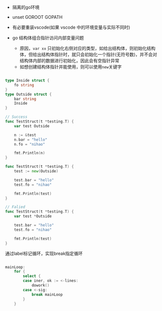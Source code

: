 
- 隔离的go环境
- unset GOROOT GOPATH
- 有必要重装vscode(如果 vscode 中的环境变量与实际不同时)

- go 结构体组合指针访问内部变量问题
  - 原因，`var xx` 只初始化右侧对应的类型，如给出结构体，则初始化结构体，但给出结构体指针时，就只会初始化一个指针(无符号数)，并不会对结构体内部的数据进行初始化，因此会有空指针异常
  - 如想创建结构体指针并能使用，则可以使用`new`关键字

```go

type Inside struct {
	fo string
}
type Outside struct {
	bar string
	Inside
}

// Success
func TestStruct(t *testing.T) {
	var test Outside

	n := &test
	n.bar = "hello"
	n.fo = "nihao"

	fmt.Println(n)
}

func TestStruct(t *testing.T) {
	test := new(Outside)

	test.bar = "hello"
	test.fo = "nihao"

	fmt.Println(test)
}

// Falied
func TestStruct(t *testing.T) {
	var test *Outside

	test.bar = "hello"
	test.fo = "nihao"

	fmt.Println(test)
}
```

通过label标记循环，实现break指定循环

```go

mainLoop:
	for {
		select {
		case iner, ok := <-lines:
			dowork()
		case <-sig:
			break mainLoop
		}
	}
```